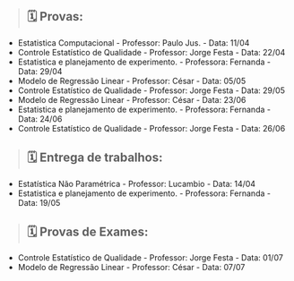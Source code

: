 > ## 🗓️ Provas:
 - Estatistica Computacional - Professor: Paulo Jus. - Data: 11/04
 - Controle Estatístico de Qualidade - Professor: Jorge Festa - Data: 22/04
 - Estatistica e planejamento de experimento. - Professora: Fernanda - Data: 29/04
 - Modelo de Regressão Linear - Professor: César - Data: 05/05
 - Controle Estatístico de Qualidade - Professor: Jorge Festa - Data: 29/05
 - Modelo de Regressão Linear - Professor: César - Data: 23/06
 - Estatistica e planejamento de experimento. - Professora: Fernanda - Data: 24/06
 - Controle Estatístico de Qualidade - Professor: Jorge Festa - Data: 26/06
 
> ## 🗓️ Entrega de trabalhos:
 - Estatística Não Paramétrica - Professor: Lucambio - Data: 14/04
 - Estatistica e planejamento de experimento. - Professora: Fernanda - Data: 19/05

> ## 🗓️ Provas de Exames:
 - Controle Estatístico de Qualidade - Professor: Jorge Festa - Data: 01/07
 - Modelo de Regressão Linear - Professor: César - Data: 07/07


 <!-- PROVA_DA_SEMANA -->
 
<!-- FIM_PROVA_DA_SEMANA -->